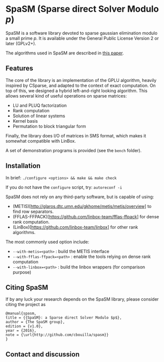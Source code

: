 SpaSM (Sparse direct Solver Modulo _p_)
=======================================

SpaSM is a software library devoted to sparse gaussian elimination modulo a small prime _p_. 
It is available under the General Public License Version 2 or later (GPLv2+).

The algorithms used in SpaSM are described in [this paper](http://cristal.univ-lille.fr/~bouillag/pub/CASC16.pdf).

Features
--------

The core of the library is an implementation of the GPLU algorithm, heavily inspired by CSparse, and 
adapted to the context of exact computation. On top of this, we designed a hybrid left-and-right looking algorithm. 
This allows several kind of useful operations on sparse matrices:
  * LU and PLUQ factorization
  * Rank computation
  * Solution of linear systems
  * Kernel basis
  * Permutation to block triangular form

Finally, the library does I/O of matrices in SMS format, which makes it somewhat compatible with LinBox.

A set of demonstration programs is provided (see the `bench` folder).

Installation
------------

In brief:
```./configure <options> && make && make check```

If you do not have the `configure` script, try:
```autoreconf -i```

SpaSM does not rely on any third-party software, but is capable of using:
  * (METIS)[http://glaros.dtc.umn.edu/gkhome/metis/metis/overview] to find row separators.
  * (FFLAS-FFPACK)[https://github.com/linbox-team/fflas-ffpack] for dense rank computation.
  * (LinBox)[https://github.com/linbox-team/linbox] for other rank algorithms.

The most commonly used option include:
- `--with-metis=<path>` : build the METIS interface
- `--with-fflas-ffpack=<path>` : enable the tools relying on dense rank computation
- `--with-linbox=<path>` : build the linbox wrappers (for comparison purpose)


Citing SpaSM
------------

If by any luck your research depends on the SpaSM library, please consider citing the project as

```
@manual{spasm,
title = {{SpaSM}: a Sparse direct Solver Modulo $p$},
author = {The SpaSM group},
edition = {v1.0},
year = {2016},
note = {\url{http://github.com/cbouilla/spasm}}
}
```

Contact and discussion
----------------------

